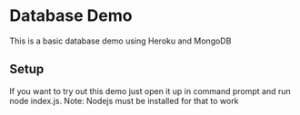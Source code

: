 # Database Demo
This is a basic database demo using Heroku and MongoDB
## Setup
If you want to try out this demo just open it up in command prompt and run node index.js.
Note: Nodejs must be installed for that to work
